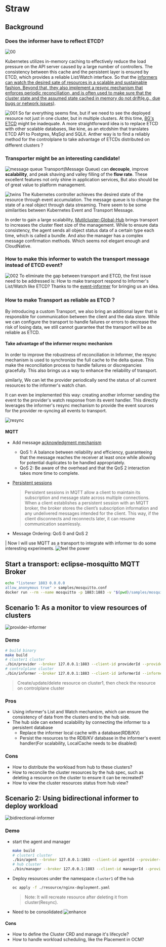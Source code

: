 # Straw

## Background
### Does the informer have to reflect ETCD? 
![00](./images/00.png)

Kubernetes utilizes in-memory caching to effectively reduce the load pressure on the API server caused by a large number of controllers. The consistency between this cache and the persistent layer is ensured by ETCD, which provides a reliable List/Watch interface. So that the [informers can watch the desired sate of resources in a scalable and sustainable fashion. Beyond that, they also implement a resync mechanism that enforces periodic reconciliation, and is often used to make sure that the cluster state and the assumed state cached in memory do not drift(e.g., due bugs or network issues)](https://www.oreilly.com/library/view/programming-kubernetes/9781492047094/ch01.html).

![001](./images/001.png)
So far everything seems fine, but if we need to see the deployed resource not just in one cluster, but in multiple clusters. At this time, [8G's ETCD](https://github.com/etcd-io/etcd/issues/9771) might be inadequate. A more straightforward idea is to replace ETCD with other scalable databases, like kine, as an etcdshim that translates ETCD API to Postgres, MqSql and SQLit. Anther way is to find a reliably method for the controlplane to take advantage of ETCDs distributed on different clusters？

### Transporter might be an interesting candidate!

![message queue](./images/message-queue.png)
Transport(Message Queue) can **decouple**, improve **scalability**, and peak shaving and valley filling of the **flow rate**. These excellent features not only shine in application services, But also should be of great value to platform management.

![twins](./images/twins.png)
The Kubernetes controller achieves the desired state of the resource through event accumulation. The message queue is to change the state of a real object through data streaming. There seem to be some similarities between Kubernetes Event and Transport Message.

In order to gain a large scalability, [Mutilcluster-Global-Hub](https://github.com/stolostron/multicluster-global-hub) brings transport to increases the cluster fleet size of the management. While to ensure data consistency, the agent sends all object status data of a certain type each time, which is called a bundle. And also the manager has a complex message confirmation methods. Which seems not elegant enough and CloudNative.

### How to make this informer to watch the transport message instead of ETCD event?

![002](./images/002.png)
To eliminate the gap between transport and ETCD, the first issue need to be addressed is:
How to make transport respond to Informer's List/Watch like ETCD? Thanks to the [event-informer](https://github.com/qiujian16/events-informer) for bringing us an idea. 

### How to make Transport as reliable as ETCD？

By introducing a custom Transport, we also bring an additional layer that is responsible for communication between the client and the data store. While we can configure the transport to handle failures or errors to decrease the risk of losing data, we still cannot guarantee that the transport will be as reliable as ETCD. 

#### Take advantage of the informer resync mechanism
In order to improve the robustness of reconciliation in Informer, the resync mechanism is used to synchronize the full cache to the delta queue. This make the reconciliation process to handle failures or discrepancies gracefully. This also brings us a way to enhance the reliability of transport.

similarly, We can let the provider periodically send the status of all current resources to the informer's watch chan. 

It can even be implemented this way: creating another informer sending the event to the provider's watch response from its event handler. This directly leverages the informer's resync mechanism to provide the event sources for the provider re-syncing all events to transport.

![resync](./images/resync.png)

#### MQTT 
- Add message [acknowledgment mechanism](https://www.hivemq.com/blog/mqtt-essentials-part-6-mqtt-quality-of-service-levels/)
    - QoS 1: A balance between reliability and efficiency, guaranteeing that the message reaches the receiver at least once while allowing for potential duplicates to be handled appropriately.
    - QoS 2:  Be aware of the overhead and that the QoS 2 interaction takes more time to complete.

- [Persistent sessions](https://www.hivemq.com/blog/mqtt-essentials-part-7-persistent-session-queuing-messages/)
    > Persistent sessions in MQTT allow a client to maintain its subscription and message state across multiple connections. When a client establishes a persistent session with an MQTT broker, the broker stores the client’s subscription information and any undelivered messages intended for the client. This way, if the client disconnects and reconnects later, it can resume communication seamlessly.

- Message Ordering: QoS 0 and QoS 2


| Now I will use MQTT as a transport to integrate with informer to do some interesting experiments.
![feel the power](./images/power.png)


## Start a transport: eclipse-mosquitto MQTT Broker
```bash
echo "listener 1883 0.0.0.0
allow_anonymous true" > samples/mosquitto.conf
docker run --rm --name mosquitto -p 1883:1883 -v "$(pwd)/samples/mosquitto.conf:/mosquitto/config/mosquitto.conf" eclipse-mosquitto
```

## Scenario 1: As a monitor to view resources of clusters
![provider-informer](./images/provider-informer.png)

### Demo
```bash
# build binary
make build
# cluster1 cluster
./bin/provider --broker 127.0.0.1:1883 --client-id providerId --provider-send /provider/payload --provider-receive /informer/signal --cluster cluster1
# controlplane cluster
./bin/informer --broker 127.0.0.1:1883 --client-id informerId --informer-send /informer/signal --informer-receive /provider/payload
```
> Create/update/delete resource on cluster1, then check the resource on controlplane cluster

### Pros
- Using informer's List and Watch mechanism, which can ensure the consistency of data from the clusters end to the hub side.
- The hub side can extend scalability by connecting the informer to a persistent database
  - Replace the informer local cache with a database(RDB/KV)
  - Persist the resources to the RDB/KV database in the informer's event handler(For scalability, LocalCache needs to be disabled)


### Cons
- How to distribute the workload from hub to these clusters?
- How to reconcile the cluster resources by the hub spec, such as deleting a resource on the cluster to ensure it can be recreated?
- How to view the cluster resources status from hub view?

## Scenario 2: Using bidirectional informer to deploy workload

![bidirectional-informer](./images/bidirectional-informer.png)

### Demo
- start the agent and manager
  ```bash
  make build
  # cluster1 cluster
  ./bin/agent --broker 127.0.0.1:1883 --client-id agentId --provider-send /manager/informer/payload --provider-receive /manager/informer/signal --informer-send /manager/provider/signal --informer-receive /manager/provider/payload --cluster cluster1
  # hub cluster
  ./bin/manager --broker 127.0.0.1:1883 --client-id managerId --provider-send /manager/provider/payload --provider-receive /manager/provider/signal --informer-send /manager/informer/signal --informer-receive /manager/informer/payload
  ```
- Deploy resources under the namespace `cluster1` of the `hub`
  ```bash
  oc apply -f ./resource/nginx-deployment.yaml
  ```
  > Note: It will recreate resource after deleting it from cluster(Resync).

- Need to be consolidated
  ![enhance](./images/enhance.png)

#### Cons
- How to define the Cluster CRD and manage it's lifecycle? 
- How to handle workload scheduling, like the Placement in OCM?